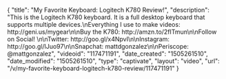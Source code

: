 {
    "title": "My Favorite Keyboard: Logitech K780 Review!",
    "description": "This is the Logitech K780 keyboard. It is a full desktop keyboard that supports multiple devices.\nEverything I use to make videos: http:\/\/geni.us\/mygear\n\nBuy the K780: http:\/\/amzn.to\/2fITmun\n\nFollow on Social! \n\nTwitter: http:\/\/goo.gl\/x4NpvI\n\nInstagram: http:\/\/goo.gl\/lJuo97\n\nSnapchat: mattdgonzalez\n\nPeriscope: @mattgonzalez",
    "videoid": "117471191",
    "date_created": "1505261510",
    "date_modified": "1505261510",
    "type": "captivate",
    "layout": "video",
    "url": "\/v\/my-favorite-keyboard-logitech-k780-review\/117471191"
}
